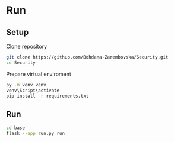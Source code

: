 # Run


## Setup

Clone repository
```bash
git clone https://github.com/Bohdana-Zarembovska/Security.git
cd Security
```


Prepare virtual enviroment
```bash
py -m venv venv
venv\Script\activate
pip install -r requirements.txt
```

## Run
```bash
cd base
flask --app run.py run
```
